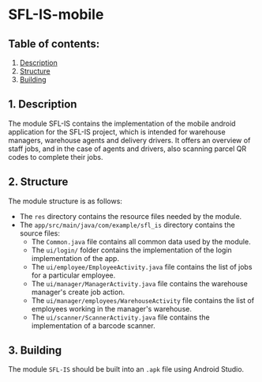 # SFL-IS-mobile

## Table of contents:
1. [Description](#1-description)
2. [Structure](#2-structure)
3. [Building](#3-building)

## 1. Description

The module SFL-IS contains the implementation of the mobile android 
application for the SFL-IS project, which is intended for warehouse managers,
warehouse agents and delivery drivers. It offers an overview
of staff jobs, and in the case of agents and drivers, also scanning parcel
QR codes to complete their jobs.

## 2. Structure

The module structure is as follows:
 - The `res` directory contains the resource files needed by the module.
 - The `app/src/main/java/com/example/sfl_is` directory contains the source files:
   - The `Common.java` file contains all common data used by the module.
   - The `ui/login/` folder contains the implementation of the login implementation of the app.
   - The `ui/employee/EmployeeActivity.java` file contains the list of jobs for a particular employee.
   - The `ui/manager/ManagerActivity.java` file contains the warehouse manager's create job action.
   - The `ui/manager/employees/WarehouseActivity` file contains the list of employees working in the manager's warehouse. 
   - The `ui/scanner/ScannerActivity.java` file contains the implementation of a barcode scanner.

## 3. Building

The module `SFL-IS` should be built into an `.apk` file using Android Studio.
